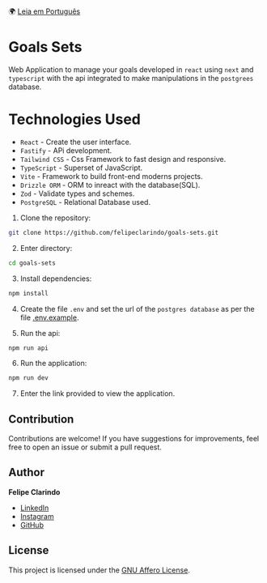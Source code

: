 🌍 [Leia em Português](README.pt-BR.md)

# Goals Sets

Web Application to manage your goals developed in `react` using `next` and `typescript` with the api integrated to make manipulations in the `postgrees` database.

# Technologies Used

- `React` - Create the user interface.
- `Fastify` - APi development.
- `Tailwind CSS` - Css Framework to fast design and responsive.
- `TypeScript` - Superset of JavaScript.
- `Vite` - Framework to build front-end moderns projects.
- `Drizzle ORM` - ORM to inreact with the database(SQL).
- `Zod` - Validate types and schemes.
- `PostgreSQL` - Relational Database used.
  
1. Clone the repository: 

```bash
git clone https://github.com/felipeclarindo/goals-sets.git
```

2. Enter directory:

```bash
cd goals-sets
```

3. Install dependencies:

```bash
npm install
```

4. Create the file `.env` and set the url of the `postgres database` as per the file [.env.example](./.env.example).

5. Run the api:

```bash
npm run api
```

6. Run the application: 

```bash
npm run dev
```

7. Enter the link provided to view the application.

## Contribution

Contributions are welcome! If you have suggestions for improvements, feel free to open an issue or submit a pull request.

## Author

**Felipe Clarindo**

- [LinkedIn](https://www.linkedin.com/in/felipeclarindo)
- [Instagram](https://www.instagram.com/lipethecoder)
- [GitHub](https://github.com/felipeclarindo)

## License

This project is licensed under the [GNU Affero License](https://www.gnu.org/licenses/agpl-3.0.html).
